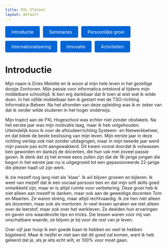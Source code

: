 ```yaml
---
title: PXL ITalent
layout: default
---
```


<p style="display: flex; flex-wrap: wrap; gap: 10px;">
  <a href="./" style="background: #0366d6; color: #fff; padding: 10px 20px; border-radius: 4px; text-decoration: none;">
    Introductie
  </a>
  <a href="./seminaries.html" style="background: #0366d6; color: #fff; padding: 10px 20px; border-radius: 4px; text-decoration: none;">
    Seminaries
  </a>
  <a href="./persoonlijke_groei.html" style="background: #0366d6; color: #fff; padding: 10px 20px; border-radius: 4px; text-decoration: none;">
    Persoonlijke groei
  </a>
  <a href="./internationalisering.html" style="background: #0366d6; color: #fff; padding: 10px 20px; border-radius: 4px; text-decoration: none;">
    Internationalisering
  </a>
  <a href="./innovatie.html" style="background: #0366d6; color: #fff; padding: 10px 20px; border-radius: 4px; text-decoration: none;">
    Innovatie
  </a>
  <a href="./activiteiten.html" style="background: #0366d6; color: #fff; padding: 10px 20px; border-radius: 4px; text-decoration: none;">
    Activiteiten
  </a>
</p>

# Introductie

Mijn naam is Dries Melotte en ik woon al mijn hele leven in het gezellige dorpje Zonhoven. Mijn passie voor informatica ontstond al tijdens mijn middelbare schooltijd. Ik ben erg dankbaar dat ik toen al wist wat ik wilde doen. In het vijfde middelbaar ben ik gestart met de TSO-richting Informatica-Beheer. Na het afronden van deze opleiding was ik er zeker van dat ik verder wilde studeren in het hoger onderwijs.

Mijn traject aan de PXL Hogeschool was echter niet zonder obstakels. Na het eerste jaar was mijn motivatie laag, maar ik heb volgehouden. Uiteindelijk koos ik voor de afstudeerrichting Systeem- en Netwerkbeheer, en dat bleek de beste beslissing van mijn leven. Mijn eerste jaar in deze richting verliep ook niet zonder uitdagingen, maar in mijn tweede jaar werd mijn passie pas echt aangewakkerd. Dit kwam vooral doordat ik volwassen ben geworden en dankzij de docenten, die hun vak met zoveel passie gaven. Ik denk dat zij het ermee eens zullen zijn dat de 18-jarige jongen die begon in het eerste jaar nu is uitgegroeid tot een gepassioneerde 22-jarige die plezier haalt uit zijn werk.

Ik zie mezelf nog lang niet als 'klaar'. Ik wil blijven groeien en bijleren. Ik weet van mezelf dat ik een sociaal persoon ben en dat mijn soft skills goed ontwikkeld zijn, maar er is altijd ruimte voor verbetering. Deze groei heb ik niet alleen aan mezelf te danken, maar ook aan de geweldige docenten Tom en Maarten. Ze waren streng, maar altijd rechtvaardig. Ik zie hen niet alleen als docenten, maar ook als mentoren. In veel lessen spraken we niet alleen over de leerstof, maar ook over het werkleven. Ze deelden hun ervaringen en gaven ons waardevolle tips en tricks. Die lessen waren voor mij van onschatbare waarde; ze blijven je bij voor de rest van je leven.

Over vijf jaar hoop ik een goede baan te hebben en veel te hebben bijgeleerd. Maar ik twijfel er niet aan dat dit goed zal komen, want ik heb geleerd dat je, als je iets echt wilt, er 100% voor moet gaan.